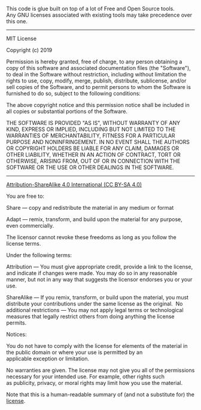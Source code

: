 This code is glue built on top of a lot of Free and Open Source tools.  
 Any GNU licenses associated with existing tools may take precedence over this one.

 -------------------------------------------------------------------------------

  MIT License

  Copyright (c) 2019

  Permission is hereby granted, free of charge, to any person obtaining a copy
 of this software and associated documentation files (the "Software"), to deal
 in the Software without restriction, including without limitation the rights
 to use, copy, modify, merge, publish, distribute, sublicense, and/or sell
 copies of the Software, and to permit persons to whom the Software is
 furnished to do so, subject to the following conditions:

  The above copyright notice and this permission notice shall be included in all
 copies or substantial portions of the Software.

  THE SOFTWARE IS PROVIDED "AS IS", WITHOUT WARRANTY OF ANY KIND, EXPRESS OR
 IMPLIED, INCLUDING BUT NOT LIMITED TO THE WARRANTIES OF MERCHANTABILITY,
 FITNESS FOR A PARTICULAR PURPOSE AND NONINFRINGEMENT. IN NO EVENT SHALL THE
 AUTHORS OR COPYRIGHT HOLDERS BE LIABLE FOR ANY CLAIM, DAMAGES OR OTHER
 LIABILITY, WHETHER IN AN ACTION OF CONTRACT, TORT OR OTHERWISE, ARISING FROM,
 OUT OF OR IN CONNECTION WITH THE SOFTWARE OR THE USE OR OTHER DEALINGS IN THE
 SOFTWARE.
 
 -------------------------------------------------------------------------------
 
[Attribution-ShareAlike 4.0 International (CC BY-SA 4.0)](https://creativecommons.org/licenses/by-sa/4.0/)

You are free to:

Share — copy and redistribute the material in any medium or format

Adapt — remix, transform, and build upon the material
		for any purpose, even commercially.
		

The licensor cannot revoke these freedoms as long as you follow the license terms.

Under the following terms:

Attribution — You must give appropriate credit, provide a link to the license, and indicate if changes were made. You may do so in any reasonable manner, but not in any way that suggests the licensor endorses you or your use.

ShareAlike — If you remix, transform, or build upon the material, you must distribute your contributions under the same license as the original. 
No additional restrictions — You may not apply legal terms or technological measures that legally restrict others from doing anything the license permits.

Notices:

You do not have to comply with the license for elements of the material in the public domain or where your use is permitted by an applicable exception or limitation.

No warranties are given. The license may not give you all of the permissions necessary for your intended use. For example, other rights such as publicity, privacy, or moral rights may limit how you use the material.

Note that this is a human-readable summary of (and not a substitute for) the [license](https://creativecommons.org/licenses/by-sa/4.0/legalcode).


